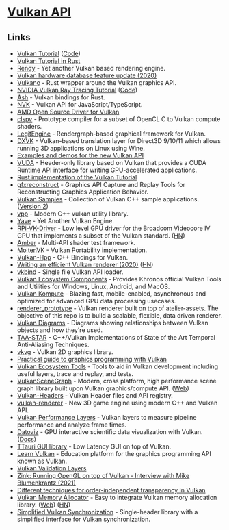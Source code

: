 # [Vulkan API](https://www.khronos.org/vulkan/)

## Links

- [Vulkan Tutorial](https://vulkan-tutorial.com/) ([Code](https://github.com/Overv/VulkanTutorial))
- [Vulkan Tutorial in Rust](https://github.com/bwasty/vulkan-tutorial-rs)
- [Rendy](https://github.com/amethyst/rendy) - Yet another Vulkan based rendering engine.
- [Vulkan hardware database feature update (2020)](https://www.saschawillems.de/blog/2020/01/11/vulkan-hardware-database-feature-update/)
- [Vulkano](https://github.com/vulkano-rs/vulkano) - Rust wrapper around the Vulkan graphics API.
- [NVIDIA Vulkan Ray Tracing Tutorial](https://nvpro-samples.github.io/vk_raytracing_tutorial_KHR/) ([Code](https://github.com/nvpro-samples/vk_raytracing_tutorial_KHR))
- [Ash](https://github.com/MaikKlein/ash) - Vulkan bindings for Rust.
- [NVK](https://github.com/maierfelix/nvk) - Vulkan API for JavaScript/TypeScript.
- [AMD Open Source Driver for Vulkan](https://github.com/GPUOpen-Drivers/AMDVLK)
- [clspv](https://github.com/google/clspv) - Prototype compiler for a subset of OpenCL C to Vulkan compute shaders.
- [LegitEngine](https://github.com/Raikiri/LegitEngine) - Rendergraph-based graphical framework for Vulkan.
- [DXVK](https://github.com/doitsujin/dxvk) - Vulkan-based translation layer for Direct3D 9/10/11 which allows running 3D applications on Linux using Wine.
- [Examples and demos for the new Vulkan API](https://github.com/SaschaWillems/Vulkan)
- [VUDA](https://github.com/jgbit/vuda) - Header-only library based on Vulkan that provides a CUDA Runtime API interface for writing GPU-accelerated applications.
- [Rust implementation of the Vulkan Tutorial](https://github.com/unknownue/vulkan-tutorial-rust)
- [gfxreconstruct](https://github.com/LunarG/gfxreconstruct) - Graphics API Capture and Replay Tools for Reconstructing Graphics Application Behavior.
- [Vulkan Samples](https://github.com/LunarG/VulkanSamples) - Collection of Vulkan C++ sample applications. ([Version 2](https://github.com/KhronosGroup/Vulkan-Samples))
- [vpp](https://github.com/nyorain/vpp) - Modern C++ vulkan utility library.
- [Yave](https://github.com/gan74/Yave) - Yet Another Vulkan Engine.
- [RPi-VK-Driver](https://github.com/Yours3lf/rpi-vk-driver) - Low level GPU driver for the Broadcom Videocore IV GPU that implements a subset of the Vulkan standard. ([HN](https://news.ycombinator.com/item?id=23584415))
- [Amber](https://github.com/google/amber) - Multi-API shader test framework.
- [MoltenVK](https://github.com/KhronosGroup/MoltenVK) - Vulkan Portability implementation.
- [Vulkan-Hpp](https://github.com/KhronosGroup/Vulkan-Hpp) - C++ Bindings for Vulkan.
- [Writing an efficient Vulkan renderer (2020)](https://zeux.io/2020/02/27/writing-an-efficient-vulkan-renderer/) ([HN](https://news.ycombinator.com/item?id=24368353))
- [vkbind](https://github.com/mackron/vkbind) - Single file Vulkan API loader.
- [Vulkan Ecosystem Components](https://github.com/KhronosGroup/Vulkan-Tools) - Provides Khronos official Vulkan Tools and Utilities for Windows, Linux, Android, and MacOS.
- [Vulkan Kompute](https://github.com/EthicalML/vulkan-kompute) - Blazing fast, mobile-enabled, asynchronous and optimized for advanced GPU data processing usecases.
- [renderer_prototype](https://github.com/aclysma/renderer_prototype) - Vulkan renderer built on top of atelier-assets. The objective of this repo is to build a scalable, flexible, data driven renderer.
- [Vulkan Diagrams](https://github.com/David-DiGioia/vulkan-diagrams) - Diagrams showing relationships between Vulkan objects and how they're used.
- [TAA-STAR](https://github.com/cg-tuwien/TAA-STAR) - C++/Vulkan Implementations of State of the Art Temporal Anti-Aliasing Techniques.
- [vkvg](https://github.com/jpbruyere/vkvg) - Vulkan 2D graphics library.
- [Practical guide to graphics programming with Vulkan](https://vkguide.dev/)
- [Vulkan Ecosystem Tools](https://github.com/LunarG/VulkanTools) - Tools to aid in Vulkan development including useful layers, trace and replay, and tests.
- [VulkanSceneGraph](https://github.com/vsg-dev/VulkanSceneGraph) - Modern, cross platform, high performance scene graph library built upon Vulkan graphics/compute API. ([Web](https://vsg-dev.github.io/VulkanSceneGraph/))
- [Vulkan-Headers](https://github.com/KhronosGroup/Vulkan-Headers) - Vulkan Header files and API registry.
- [vulkan-renderer](https://github.com/inexorgame/vulkan-renderer) - New 3D game engine using modern C++ and Vulkan API.
- [Vulkan Performance Layers](https://github.com/googlestadia/performance-layers) - Vulkan layers to measure pipeline performance and analyze frame times.
- [Datoviz](https://github.com/datoviz/datoviz) - GPU interactive scientific data visualization with Vulkan. ([Docs](https://datoviz.org/))
- [TTauri GUI library](https://github.com/ttauri-project/ttauri) - Low Latency GUI on top of Vulkan.
- [Learn Vulkan](https://learnvulkan.com/) - Education platform for the graphics programming API known as Vulkan.
- [Vulkan Validation Layers](https://github.com/KhronosGroup/Vulkan-ValidationLayers)
- [Zink: Running OpenGL on top of Vulkan - Interview with Mike Blumenkrantz (2021)](https://boilingsteam.com/zink-running-opengl-on-top-of-vulkan-interview-with-mike-blumenkrantz/)
- [Different techniques for order-independent transparency in Vulkan](https://github.com/nvpro-samples/vk_order_independent_transparency)
- [Vulkan Memory Allocator](https://github.com/GPUOpen-LibrariesAndSDKs/VulkanMemoryAllocator) - Easy to integrate Vulkan memory allocation library. ([Web](https://gpuopen.com/vulkan-memory-allocator/)) ([HN](https://news.ycombinator.com/item?id=27903884))
- [Simplified Vulkan Synchronization](https://github.com/Tobski/simple_vulkan_synchronization) - Single-header library with a simplified interface for Vulkan synchronization.
